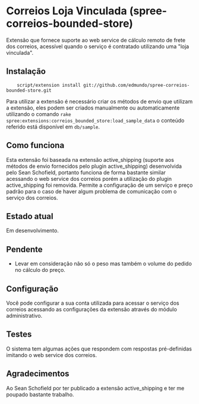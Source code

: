 # Correios Loja Vinculada (spree-correios-bounded-store)
Extensão que fornece suporte ao web service de cálculo remoto de frete dos correios, acessível quando o serviço é contratado utilizando uma "loja vinculada".

## Instalação
        script/extension install git://github.com/edmundo/spree-correios-bounded-store.git

Para utilizar a extensão é necessário criar os métodos de envio que utilizam a extensão, eles podem ser criados manualmente ou automaticamente utilizando o comando `rake spree:extensions:correios_bounded_store:load_sample_data` o conteúdo referido está disponível em `db/sample`.

## Como funciona
Esta extensão foi baseada na extensão active_shipping (suporte aos métodos de envio fornecidos pelo plugin active_shipping) desenvolvida pelo Sean Schofield, portanto funciona de forma bastante similar acessando o web service dos correios porém a utilização do plugin active_shipping foi removida. Permite a configuração de um serviço e preço padrão para o caso de haver algum problema de comunicação com o serviço dos correios.

## Estado atual
Em desenvolvimento.

## Pendente
* Levar em consideração não só o peso mas também o volume do pedido no cálculo do preço.

## Configuração
Você pode configurar a sua conta utilizada para acessar o serviço dos correios acessando as configurações da extensão através do módulo administrativo.

## Testes

O sistema tem algumas ações que respondem com respostas pré-definidas imitando o web service dos correios.

## Agradecimentos

Ao Sean Schofield por ter publicado a extensão active_shipping e ter me poupado bastante trabalho.
